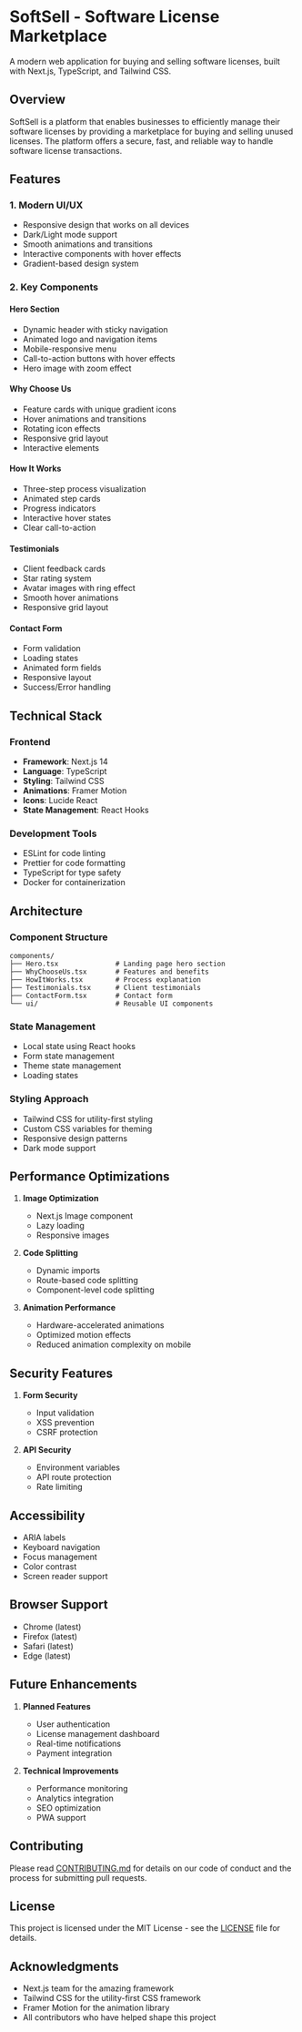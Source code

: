 # SoftSell - Software License Marketplace

A modern web application for buying and selling software licenses, built with Next.js, TypeScript, and Tailwind CSS.

## Overview

SoftSell is a platform that enables businesses to efficiently manage their software licenses by providing a marketplace for buying and selling unused licenses. The platform offers a secure, fast, and reliable way to handle software license transactions.

## Features

### 1. Modern UI/UX
- Responsive design that works on all devices
- Dark/Light mode support
- Smooth animations and transitions
- Interactive components with hover effects
- Gradient-based design system

### 2. Key Components

#### Hero Section
- Dynamic header with sticky navigation
- Animated logo and navigation items
- Mobile-responsive menu
- Call-to-action buttons with hover effects
- Hero image with zoom effect

#### Why Choose Us
- Feature cards with unique gradient icons
- Hover animations and transitions
- Rotating icon effects
- Responsive grid layout
- Interactive elements

#### How It Works
- Three-step process visualization
- Animated step cards
- Progress indicators
- Interactive hover states
- Clear call-to-action

#### Testimonials
- Client feedback cards
- Star rating system
- Avatar images with ring effect
- Smooth hover animations
- Responsive grid layout

#### Contact Form
- Form validation
- Loading states
- Animated form fields
- Responsive layout
- Success/Error handling

## Technical Stack

### Frontend
- **Framework**: Next.js 14
- **Language**: TypeScript
- **Styling**: Tailwind CSS
- **Animations**: Framer Motion
- **Icons**: Lucide React
- **State Management**: React Hooks

### Development Tools
- ESLint for code linting
- Prettier for code formatting
- TypeScript for type safety
- Docker for containerization

## Architecture

### Component Structure
```
components/
├── Hero.tsx              # Landing page hero section
├── WhyChooseUs.tsx       # Features and benefits
├── HowItWorks.tsx        # Process explanation
├── Testimonials.tsx      # Client testimonials
├── ContactForm.tsx       # Contact form
└── ui/                   # Reusable UI components
```

### State Management
- Local state using React hooks
- Form state management
- Theme state management
- Loading states

### Styling Approach
- Tailwind CSS for utility-first styling
- Custom CSS variables for theming
- Responsive design patterns
- Dark mode support

## Performance Optimizations

1. **Image Optimization**
   - Next.js Image component
   - Lazy loading
   - Responsive images

2. **Code Splitting**
   - Dynamic imports
   - Route-based code splitting
   - Component-level code splitting

3. **Animation Performance**
   - Hardware-accelerated animations
   - Optimized motion effects
   - Reduced animation complexity on mobile

## Security Features

1. **Form Security**
   - Input validation
   - XSS prevention
   - CSRF protection

2. **API Security**
   - Environment variables
   - API route protection
   - Rate limiting

## Accessibility

- ARIA labels
- Keyboard navigation
- Focus management
- Color contrast
- Screen reader support

## Browser Support

- Chrome (latest)
- Firefox (latest)
- Safari (latest)
- Edge (latest)

## Future Enhancements

1. **Planned Features**
   - User authentication
   - License management dashboard
   - Real-time notifications
   - Payment integration

2. **Technical Improvements**
   - Performance monitoring
   - Analytics integration
   - SEO optimization
   - PWA support

## Contributing

Please read [CONTRIBUTING.md](CONTRIBUTING.md) for details on our code of conduct and the process for submitting pull requests.

## License

This project is licensed under the MIT License - see the [LICENSE](LICENSE) file for details.

## Acknowledgments

- Next.js team for the amazing framework
- Tailwind CSS for the utility-first CSS framework
- Framer Motion for the animation library
- All contributors who have helped shape this project 
